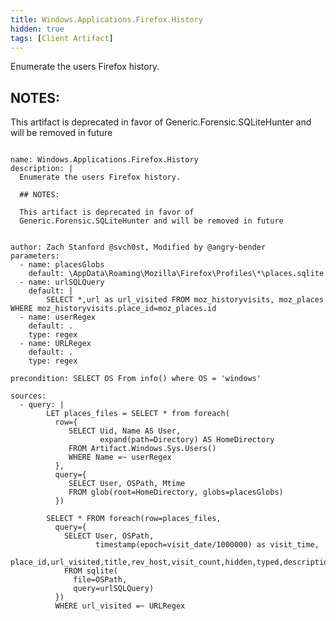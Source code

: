 ```yaml
---
title: Windows.Applications.Firefox.History
hidden: true
tags: [Client Artifact]
---
```


Enumerate the users Firefox history.

## NOTES:

This artifact is deprecated in favor of
Generic.Forensic.SQLiteHunter and will be removed in future


<pre><code class="language-yaml">
name: Windows.Applications.Firefox.History
description: |
  Enumerate the users Firefox history.

  ## NOTES:

  This artifact is deprecated in favor of
  Generic.Forensic.SQLiteHunter and will be removed in future


author: Zach Stanford @svch0st, Modified by @angry-bender
parameters:
  - name: placesGlobs
    default: \AppData\Roaming\Mozilla\Firefox\Profiles\*\places.sqlite
  - name: urlSQLQuery
    default: |
        SELECT *,url as url_visited FROM moz_historyvisits, moz_places WHERE moz_historyvisits.place_id=moz_places.id
  - name: userRegex
    default: .
    type: regex
  - name: URLRegex
    default: .
    type: regex

precondition: SELECT OS From info() where OS = 'windows'

sources:
  - query: |
        LET places_files = SELECT * from foreach(
          row={
             SELECT Uid, Name AS User,
                    expand(path=Directory) AS HomeDirectory
             FROM Artifact.Windows.Sys.Users()
             WHERE Name =~ userRegex
          },
          query={
             SELECT User, OSPath, Mtime
             FROM glob(root=HomeDirectory, globs=placesGlobs)
          })

        SELECT * FROM foreach(row=places_files,
          query={
            SELECT User, OSPath,
                   timestamp(epoch=visit_date/1000000) as visit_time,
                   place_id,url_visited,title,rev_host,visit_count,hidden,typed,description
            FROM sqlite(
              file=OSPath,
              query=urlSQLQuery)
          })
          WHERE url_visited =~ URLRegex

</code></pre>

